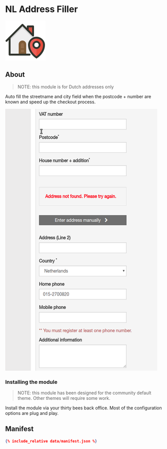 # NL Address Filler
![Logo](logo.png)

## About

> NOTE: this module is for Dutch addresses only

Auto fill the streetname and city field when the postcode + number are known and speed up the checkout process.

![Auto fill addresses](addressfiller.gif)

### Installing the module

> NOTE: this module has been designed for the community default theme. Other themes will require some work.

Install the module via your thirty bees back office. Most of the configuration options are plug and play.

## Manifest
```json
{% include_relative data/manifest.json %} 
```
